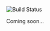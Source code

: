 ![Build Status](https://travis-ci.org/brophdawg11/angular-http-lscache-interceptor.svg?branch=master)

Coming soon...
